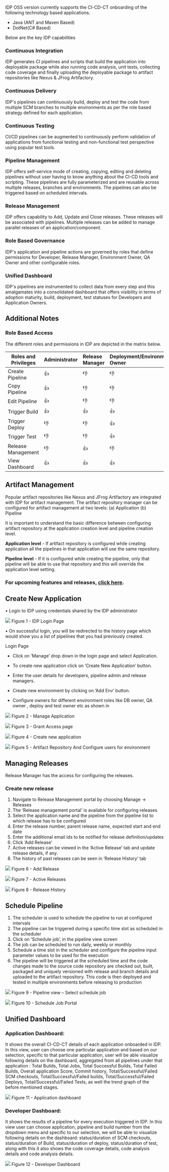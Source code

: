 IDP OSS version currently supports the CI-CD-CT onboarding of the following technology based applications. 


* Java (ANT and Maven Based)
* DotNet(C# Based)

Below are the key IDP capabilities

### Continuous Integration

IDP generates CI pipelines and scripts that build the application into deployable package while also running code analysis, unit tests, collecting code coverage and finally uploading the deployable package to artifact repositories like Nexus & JFrog Artifactory.

### Continuous Delivery

IDP's pipelines can continuously build, deploy and test the code from multiple SCM branches to multiple environments as per the role based strategy defined for each application.

### Continuous Testing

CI/CD pipelines can be augmented to continuously perform validation of applications from functional testing and non-functional test perspective using popular test tools.

### Pipeline Management

IDP offers self-service mode of creating, copying, editing and deleting pipelines without user having to know anything about the CI-CD tools and scripting. These pipelines are fully parameterized and are reusable across multiple releases, branches and environments. The pipelines can also be triggered based on scheduled intervals.

### Release Management

IDP offers capability to Add, Update and Close releases. These releases will be associated with pipelines. Multiple releases can be added to manage parallel releases of an application/component.

### Role Based Governance

IDP's application and pipeline actions are governed by roles that define permissions for Developer, Release Manager, Environment Owner, QA Owner and other configurable roles.

### Unified Dashboard

IDP's pipelines are instrumented to collect data from every step and this amalgamates into a consolidated dashboard that offers visibility in terms of adoption maturity, build, deployment, test statuses for Developers and Application Owners.


## **Additional Notes**

### Role Based Access

The different roles and permissions in IDP are depicted in the matrix below.

Roles and Privileges |	Administrator | Release Manager	| Deployment/Environment Owner| Developer |
---------------------|:--------------|:------------------|:---------------------------|:----------|
Create Pipeline	     |  👍 	     |        👎 	 |         👎 	              |  👎 	  |	
Copy Pipeline	     |  👍 	     |        👎 	 |          👎 	              |  👎 	  |
Edit Pipeline	     |  👍 	     |         👎 	 |          👎 	              |  👎 	  |
Trigger Build	     |  👍 	     |          👍        |         👍                |   👍   |
Trigger Deploy	     |  👎 	     |         👎 	 |             👍              |   👎  |
Trigger Test	     |   👎 	     |           👎      |                👍           |     👎  |
Release Management   |	 👎 	     |            👍     |           👎 	       |     👎  |
View Dashboard	     |   👍          |              👍     |            👍             |     👍       |



## Artifact Management 
Popular artifact repositories like Nexus and JFrog Artifactory are integrated with IDP for artifact management. The artifact repository manager can be configured for artifact management at two levels: 
(a)	Application
(b)	Pipeline

It is important to understand the basic difference between configuring artifact repository at the application creation level and pipeline creation level. 

 **Application level** - If artifact repository is configured while creating application all the pipelines in that application will use the same repository. 

	                  
**Pipeline level** - If it is configured while creating the pipeline, only that pipeline will be able to use that repository and this will override the application level setting.
     

### For upcoming features and releases, [click here](https://github.com/Infosys/openIDP/milestones).



## Create New Application

• Login to IDP using credentials shared by the IDP administrator

![](https://github.com/Infosys/openIDP/blob/master/docs/capabilities_images/login_page.png)
Figure 1 - IDP Login Page

• On successful login, you will be redirected to the history page which would show you a list of pipelines that you had previously created.

Login Page

* Click on ‘Manage’ drop down in the login page and select Application. 
* To create new application click on ‘Create New Application’ button. 

* Enter the user details for developers, pipeline admin and release managers. 
* Create new environment by clicking on ‘Add Env’ button. 
* Configure owners for different environment roles like DB owner, QA owner , deploy and test owner etc as shown in 

![](https://github.com/Infosys/openIDP/blob/master/docs/capabilities_images/manage_application.PNG)
Figure 2 - Manage Application
 


![](https://github.com/Infosys/openIDP/blob/master/docs/capabilities_images/create_app.PNG)
Figure 3 - Grant Access page


![](https://github.com/Infosys/openIDP/blob/master/docs/capabilities_images/create_new_app.PNG)
Figure 4 - Create new application 

![](https://github.com/Infosys/openIDP/blob/master/docs/capabilities_images/env_owners_nexus.PNG)
Figure 5 - Artifact Repository And Configure users for environment 


## Managing Releases

Release Manager has the access for configuring the releases. 

### Create new release 

 1.	Navigate to Release Management portal by choosing Manage -> Releases 
 2.	The ‘Release management portal’ is available for configuring releases
 3.	Select the application name and the pipeline from the pipeline list to which release has to be configured
 4.	Enter the release number, parent release name, expected start and end date
 5.	Enter the additional email ids to be notified for release definition/updates
 6.	Click ‘Add Release’ 
 7.	Active releases can be viewed in the ‘Active Release’ tab and update release details, if any.
 8.	The history of past releases can be seen in ‘Release History’ tab

![](https://github.com/Infosys/openIDP/blob/master/docs/capabilities_images/add_release.PNG)
Figure 6 - Add Release

![](https://github.com/Infosys/openIDP/blob/master/docs/capabilities_images/update_release.PNG)
Figure 7 - Active Releases

![](https://github.com/Infosys/openIDP/blob/master/docs/capabilities_images/active_release.png)
Figure 8 - Release History

## Schedule Pipeline

1.	The scheduler is used to schedule the pipeline to run at configured intervals
2.	The pipeline can be triggered during a specific time slot as scheduled in the scheduler
3.	Click on ‘Schedule job’, in the pipeline view screen
4.	The job can be scheduled to run daily, weekly or monthly
5.	Schedule a time slot in the scheduler and configure the pipeline input parameter values to be used for the execution
6.	The pipeline will be triggered at the scheduled time and the code changes made to the source code repository are 
        checked out, built, packaged and uniquely versioned with release and branch details and uploaded to the artifact repository. This code is then deployed and tested in multiple environments before releasing to production

![](https://github.com/Infosys/openIDP/blob/master/docs/capabilities_images/schedule_job.PNG)
Figure 9 - Pipeline view – Select schedule job

![](https://github.com/Infosys/openIDP/blob/master/docs/capabilities_images/schedule_portal.PNG)
Figure 10 - Schedule Job Portal


## Unified Dashboard

### Application Dashboard:

It shows the overall CI-CD-CT details of each application onboarded in IDP. In this view, user can choose one particular application and based on our selection, specific to that particular application, user will be able visualize following details on the dashboard, aggregated from all pipelines under that application : Total Builds, Total Jobs, Total Successful Builds, Total Failed Builds, Overall application Score, Commit history, Total/Successful/Failed SCM checkouts, Total/Successful/Failed builds, Total/Successful/Failed Deploys, Total/Successful/Failed Tests, as well the trend graph of the before mentioned stages.

![](https://github.com/Infosys/openIDP/blob/master/docs/capabilities_images/application_dashboard.png)
Figure 11 - Application dashboard

### Developer Dashboard:
It shows the results of a pipeline for every execution triggered in IDP. In this view user can choose application, pipeline and build number from the dropdown menu and specific to our selection, we will be able to visualize following details on the dashboard: status/duration of SCM checkouts, status/duration of Build, status/duration of deploy, status/duration of test, along with this it also shows the code coverage details, code analysis details and  code analysis details.

![](https://github.com/Infosys/openIDP/blob/master/docs/capabilities_images/developer_dashboard.png)
Figure 12 - Developer Dashboard









